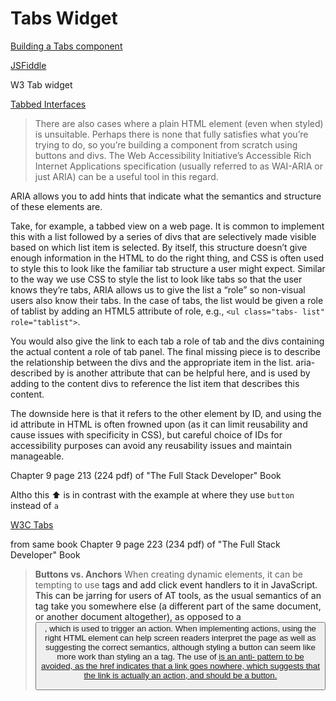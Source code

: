 # Tabs Widget

[Building a Tabs component](https://web.dev/building-a-tabs-component/)

[JSFiddle](https://jsfiddle.net/pietrops/v95t6goa/)

W3 Tab widget

[Tabbed Interfaces](https://inclusive-components.design/tabbed-interfaces/)

> There are also cases where a plain HTML element (even when styled) is unsuitable. Perhaps there is none that fully satisfies what you’re trying to do, so you’re building
a component from scratch using buttons and divs. The Web Accessibility Initiative’s Accessible Rich Internet Applications specification (usually referred to as WAI-ARIA or just ARIA) can be a useful tool in this regard.

ARIA allows you to add hints that indicate what the semantics and structure of these elements are. 

Take, for example, a tabbed view on a web page. It is common to implement this with a list followed by a series of divs that are selectively made visible based on which list item is selected.  By itself, this structure doesn’t give enough information in the HTML to do the right thing, and CSS is often used to style this to look like the familiar tab structure a user might expect. Similar to the way we use CSS to style the list to look like tabs so that the user knows they’re tabs, ARIA allows us to give the list a “role” so non-visual users also know their tabs. In the case of tabs, the list would be given a role of tablist by adding an HTML5 attribute of role, e.g., `<ul class="tabs- list" role="tablist">`. 

You would also give the link to each tab a role of tab and the divs containing the actual content a role of tab panel.
The final missing piece is to describe the relationship between the divs and the appropriate item in the list. aria-described by is another attribute that can be helpful here, and is used by adding to the content divs to reference the list item that describes this content. 

The downside here is that it refers to the other element by ID, and using the id attribute in HTML is often frowned upon (as it can limit reusability and cause issues with specificity in CSS), but careful choice of IDs for accessibility purposes can avoid any reusability issues and maintain manageable.

Chapter 9 page 213 (224 pdf) of "The Full Stack Developer" Book

Altho this ⬆️ is in contrast with the example at where they use `button` instead of `a`

[W3C Tabs](Tabs%20Widget%20f36a5a9885a64451a1232d2cb05dd853/W3C%20Tabs%205c448a4e066c49cba1034fe133d86a34.md)

from same book Chapter 9 page 223 (234 pdf) of "The Full Stack Developer" Book

> **Buttons vs. Anchors**
When creating dynamic elements, it can be tempting to use <a> tags and add click event handlers to it in JavaScript. This can be jarring for users of AT tools, as the usual semantics of an <a> tag take you somewhere else (a different part of the same document, or another document altogether), as opposed to a <button>, which is used to trigger an action.
When implementing actions, using the right HTML element can help screen readers interpret the page as well as suggesting the correct semantics, although styling a button can seem like more work than styling an a tag. The use of <a href="#"> is an anti- pattern to be avoided, as the href indicates that a link goes nowhere, which suggests that the link is actually an action, and should be a button.
